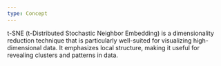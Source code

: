 ```yaml
---
type: Concept
---
```


t-SNE (t-Distributed Stochastic Neighbor Embedding) is a dimensionality reduction technique that is particularly well-suited for visualizing high-dimensional data. It emphasizes local structure, making it useful for revealing clusters and patterns in data.
